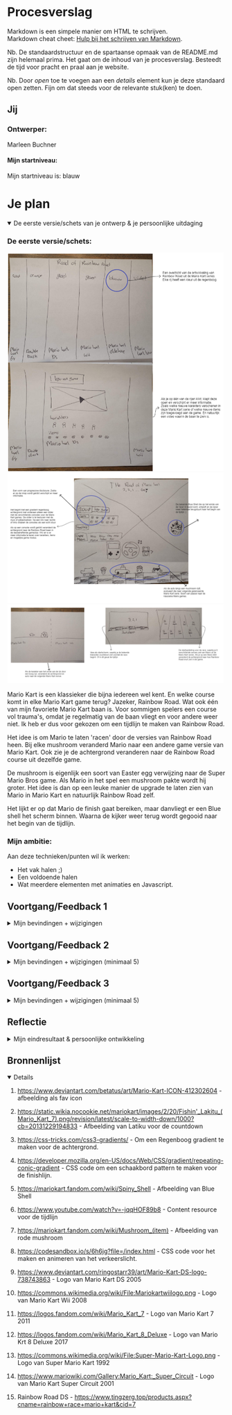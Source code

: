 # Procesverslag
Markdown is een simpele manier om HTML te schrijven.  
Markdown cheat cheet: [Hulp bij het schrijven van Markdown](https://github.com/adam-p/markdown-here/wiki/Markdown-Cheatsheet).

Nb. De standaardstructuur en de spartaanse opmaak van de README.md zijn helemaal prima. Het gaat om de inhoud van je procesverslag. Besteedt de tijd voor pracht en praal aan je website.

Nb. Door *open* toe te voegen aan een *details* element kun je deze standaard open zetten. Fijn om dat steeds voor de relevante stuk(ken) te doen.



## Jij

### Ontwerper:
Marleen Buchner

#### Mijn startniveau:
Mijn startniveau is: blauw

# Je plan

<details open>
  <summary>De eerste versie/schets van je ontwerp & je persoonlijke uitdaging</summary>

  ### De eerste versie/schets:
  <img src="readme-images/schetsconcept1.png" width="500px" alt="eerste concept/schets">
  <img src="readme-images/schetsconcept2.png" width="500px" alt="tweede concept/schets">
  <img src="readme-images/schetsenideetjes.png" width="500px" alt="schetsen van losse ideeën">

  Mario Kart is een klassieker die bijna iedereen wel kent. En welke course komt in elke Mario Kart game terug? Jazeker, Rainbow Road. Wat ook één van mijn favoriete Mario Kart baan is.
  Voor sommigen spelers een course vol trauma's, omdat je regelmatig van de baan vliegt en voor andere weer niet. 
  Ik heb er dus voor gekozen om een tijdlijn te maken van Rainbow Road. 

  Het idee is om Mario te laten 'racen' door de versies van Rainbow Road heen. Bij elke mushroom veranderd Mario naar een andere game versie van Mario Kart. Ook zie je de achtergrond veranderen naar de Rainbow Road course uit dezelfde game. 

  De mushroom is eigenlijk een soort van Easter egg verwijzing naar de Super Mario Bros game. Als Mario in het spel een mushroom pakte wordt hij groter. Het idee is dan op een leuke manier de upgrade te laten zien van Mario in Mario Kart en natuurlijk Rainbow Road zelf. 

  Het lijkt er op dat Mario de finish gaat bereiken, maar danvliegt er een Blue shell het scherm binnen. Waarna de kijker weer terug wordt gegooid naar het begin van de tijdlijn.  



  




  ### Mijn ambitie: 
  Aan deze technieken/punten wil ik werken:
  - Het vak halen ;)
  - Een voldoende halen
  - Wat meerdere elementen met animaties en Javascript.
 
</details>




## Voortgang/Feedback 1

<details>
  <summary>Mijn bevindingen + wijzigingen</summary>

  ### Bevinding 1:
  Een keuze maken tussen de verschillende concepten Ik heb eigenlijk twee concepten met daarom heen allemaal losse ideeën.

  #### oplossing:
  Tijdens het uitleggen van mijn concepten aan medestudenten werd ik enthousiaster over het tweede concept. Ik heb dus de keuze gemaakt om het tweede concept verder uit te werken. We kwamen tot de conclusie dat het eerste concept een beetje statisch is, waardoor het ook minder leuk is om te maken. 


  ### Bevinding 2:
  Omschrijving van wat er nog niet orde was (tekst en afbeeding(en)).

  #### oplossing:
  Beschrijving hoe je het hebt hebt opgelost of als het niet gelukt is hoe je het zou oplossen (tekst en afbeelding(en)).



  ### Bevinding 3:
  ...

</details>




## Voortgang/Feedback 2

<details>
  <summary>Mijn bevindingen + wijzigingen (minimaal 5)</summary>
  
  ### Bevinding 1:
  Omschrijving van wat er nog niet orde was (tekst en afbeelding(en)).

  #### oplossing:
  Beschrijving hoe je het hebt hebt opgelost of als het niet gelukt is hoe je het zou oplossen (tekst en afbeelding(en)).



  ### Bevinding 2:
  Omschrijving van wat er nog niet orde was (tekst en afbeelding(en)).

  #### oplossing:
  Beschrijving hoe je het hebt hebt opgelost of als het niet gelukt is hoe je het zou oplossen (tekst en afbeelding(en)).



  ### Bevinding 3:
  ...

</details>



## Voortgang/Feedback 3

<details>
  <summary>Mijn bevindingen + wijzigingen (minimaal 5)</summary>
  
  ### Bevinding 1:
  Omschrijving van wat er nog niet orde was (tekst en afbeelding(en)).

  #### oplossing:
  Beschrijving hoe je het hebt hebt opgelost of als het niet gelukt is hoe je het zou oplossen (tekst en afbeelding(en)).



  ### Bevinding 2:
  Omschrijving van wat er nog niet orde was (tekst en afbeelding(en)).

  #### oplossing:
  Beschrijving hoe je het hebt hebt opgelost of als het niet gelukt is hoe je het zou oplossen (tekst en afbeelding(en)).



  ### Bevinding 3:
  ...

</details>




## Reflectie

<details>
  <summary>Mijn eindresultaat & persoonlijke ontwikkeling</summary>

  ### Je uitkomst - karakteristiek screenshot(s):
  <img src="readme-images/dummy-plaatje.jpg" width="375px" alt="final ontwerp">


  ### Dit ging goed/Heb ik geleerd: 
  Korte omschrijving met plaatje(s)
  - Javascript code schrijven voor het maken van een interactie. Voor mij is Javascript heel lastig en deze code lukte mij helemaal zelf naar de les over JS. 

  <img src="readme-images/dummy-plaatje.jpg" width="375px" alt="top">


  ### Dit was lastig/Is niet gelukt:
  Korte omschrijving met plaatje(s)
  Het idee was om voor de countdown niet alleen het stoplicht te gebruiken, maar net zoals in de game de aftelling zien in cijfers. bron die ik hiervoor wilde gebruiken: https://codepen.io/raulsuescun/pen/dwLWyw
  <img src="readme-images/dummy-plaatje.jpg" width="375px" alt="bummer">
</details>





## Bronnenlijst

<details open>

1. https://www.deviantart.com/betatus/art/Mario-Kart-ICON-412302604 - afbeelding als fav icon
2. https://static.wikia.nocookie.net/mariokart/images/2/20/Fishin'_Lakitu_(Mario_Kart_7).png/revision/latest/scale-to-width-down/1000?cb=20131229194833 - Afbeelding van Latiku voor de countdown
3. https://css-tricks.com/css3-gradients/ - Om een Regenboog gradient te maken voor de achtergrond.
4. https://developer.mozilla.org/en-US/docs/Web/CSS/gradient/repeating-conic-gradient - CSS code om een schaakbord pattern te maken voor de finishlijn.
5. https://mariokart.fandom.com/wiki/Spiny_Shell  - Afbeelding van Blue Shell
6. https://www.youtube.com/watch?v=-jqqHOF89b8 - Content resource voor de tijdlijn
7. https://mariokart.fandom.com/wiki/Mushroom_(item) - Afbeelding van rode mushroom
8. https://codesandbox.io/s/6h6jg?file=/index.html - CSS code voor het maken en animeren van het verkeerslicht. 
9. https://www.deviantart.com/ringostarr39/art/Mario-Kart-DS-logo-738743863 - Logo van Mario Kart DS 2005
10. https://commons.wikimedia.org/wiki/File:Mariokartwiilogo.png - Logo van Mario Kart Wii 2008

11. https://logos.fandom.com/wiki/Mario_Kart_7 - Logo van Mario Kart 7 2011
12. https://logos.fandom.com/wiki/Mario_Kart_8_Deluxe - Logo van Mario Krt 8 Deluxe 2017
13. https://commons.wikimedia.org/wiki/File:Super-Mario-Kart-Logo.png - Logo van Super Mario Kart 1992
14. https://www.mariowiki.com/Gallery:Mario_Kart:_Super_Circuit - Logo van Mario Kart Super Circuit 2001


9. Rainbow Road DS - https://www.tingzerg.top/products.aspx?cname=rainbow+race+mario+kart&cid=7 
